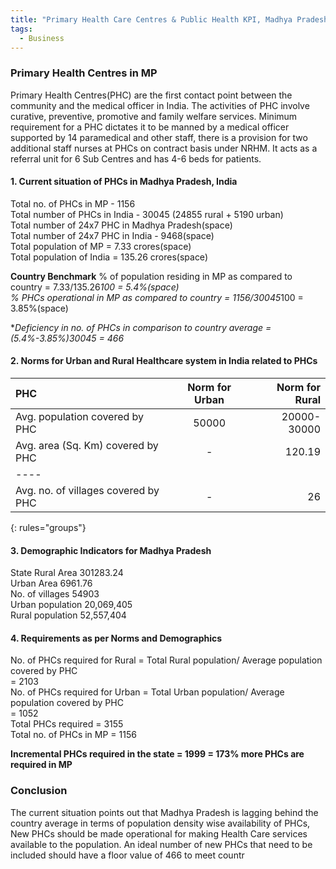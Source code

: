 ```yaml
---
title: "Primary Health Care Centres & Public Health KPI, Madhya Pradesh, India"
tags:
  - Business
---
```

### Primary Health Centres in MP 

Primary Health Centres(PHC) are the first contact point between the community and the medical officer in India. The activities of PHC involve curative, preventive, promotive and family welfare services. 
Minimum requirement for a PHC dictates it to be manned by a medical officer supported by 14 paramedical and other staff, there is a provision for two additional staff nurses at PHCs on contract basis under NRHM. It acts as a referral unit for 6 Sub Centres and has 4-6 beds for patients. 

#### 1. Current situation of PHCs in Madhya Pradesh, India 

Total no. of PHCs in MP - 1156  
Total number of PHCs in India - 30045 (24855 rural + 5190 urban)  
Total number of 24x7 PHC in Madhya Pradesh(space)   
Total number of 24x7 PHC in India - 9468(space)  
Total population of MP = 7.33 crores(space)   
Total population of India = 135.26 crores(space)   

**Country Benchmark**
% of population residing in MP as compared to country = 7.33/135.26*100 = 5.4%(space)  
% PHCs operational in MP as compared to country = 1156/30045*100 = 3.85%(space)  

**Deficiency in no. of PHCs in comparison to country average = (5.4%-3.85%)*30045 = 466**  

#### 2. Norms for Urban and Rural Healthcare system in India related to PHCs

| PHC                                | Norm for Urban | Norm for Rural |
|:-----------------------------------|:--------------:|---------------:|
| Avg. population covered by PHC     |      50000     |  20000-30000   |
| Avg. area (Sq. Km) covered by PHC  |        -       |     120.19     |
|----
| Avg. no. of villages covered by PHC|        -       |       26       |
{: rules="groups"}

#### 3. Demographic Indicators for Madhya Pradesh

State	Rural Area	301283.24  
Urban Area	        6961.76  
No. of villages	      	54903  
Urban population      	20,069,405  	
Rural population      	52,557,404  

#### 4. Requirements as per Norms and Demographics

No. of PHCs required for Rural    = Total Rural population/ Average population covered by PHC  
				  = 2103  
No. of PHCs required for Urban    = Total Urban population/ Average population covered by PHC  
				  = 1052  
Total PHCs required 		  = 3155  
Total no. of PHCs in MP           = 1156  

**Incremental PHCs required in the state = 1999 = 173% more PHCs are required in MP**    

### Conclusion
The current situation points out that Madhya Pradesh is lagging behind the country average in terms of population density wise availability of PHCs, New PHCs should be made operational for making Health Care services available to the population. An ideal number of new PHCs that need to be included should have a floor value of 466 to meet countr

